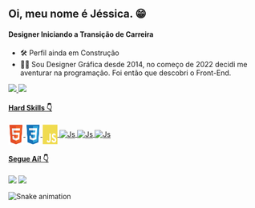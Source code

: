 ## Oi, meu nome é Jéssica. 😁

<h4>Designer Iniciando a Transição de Carreira</h4>
<ul>
<li> 🛠 Perfil ainda em Construção</li>
<li> 🙋‍♀️ Sou Designer Gráfica desde 2014, no começo de 2022 decidi me aventurar na programação. Foi então que descobri o Front-End.</li>
</ul>
 <div>
   <a href="https://github.com/jeejca">
   <img height="130em" src="https://github-readme-stats.vercel.app/api?username=jeejca&show_icons=true&theme=dracula&include_all_commits=true&count_private=true"/>
   <img height="130em" src="https://github-readme-stats.vercel.app/api/top-langs/?username=jeejca&layout=compact&langs_count=6&theme=dracula"/>
</div>
<h4>Hard Skills 👇</h4>
<div style="display: inline_block">
  <img align="center" alt="HTML" height="40" width="30" src="https://raw.githubusercontent.com/devicons/devicon/master/icons/html5/html5-original.svg">
  <img align="center" alt="CSS" height="40" width="30" src="https://raw.githubusercontent.com/devicons/devicon/master/icons/css3/css3-original.svg">
  <img align="center" alt="Js" height="40" width="30" src="https://raw.githubusercontent.com/devicons/devicon/master/icons/javascript/javascript-plain.svg"> 
  <img align="center" alt="Js" height="40" width="30" src="https://cdn.jsdelivr.net/gh/devicons/devicon/icons/react/react-original.svg">
  <img align="center" alt="Js" height="40" width="30" src="https://cdn.jsdelivr.net/gh/devicons/devicon/icons/photoshop/photoshop-plain.svg">
  <img align="center" alt="Js" height="40" width="30" src="https://cdn.jsdelivr.net/gh/devicons/devicon/icons/illustrator/illustrator-plain.svg">
</div>
<h4>Segue Aí! 👇</h4>
<div> 
  <a href="https://instagram.com/jeejca" target="_blank"><img src="https://img.shields.io/badge/-Instagram-%23E4405F?style=for-the-badge&logo=instagram&logoColor=white" target="_blank"></a>
  <a href="https://www.linkedin.com/in/jfontes138/" target="_blank"><img src="https://img.shields.io/badge/-LinkedIn-%230077B5?style=for-the-badge&logo=linkedin&logoColor=white" target="_blank"></a> 
 
  ![Snake animation](https://github.com/jeejca/jeejca/blob/output/github-contribution-grid-snake.svg)

</div>
